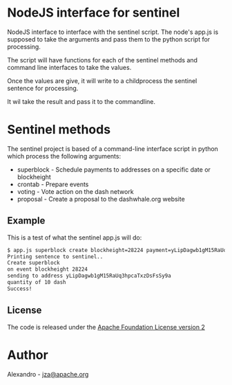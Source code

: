 NodeJS interface for sentinel
=============================

NodeJS interface to interface with the sentinel script. 
The node's app.js is supposed to take the arguments and 
pass them to the python script for processing. 

The script will have functions for each of the sentinel 
methods and command line interfaces to take the values. 

Once the values are give, it will write to a childprocess
the sentinel sentence for processing.

It wil take the result and pass it to the commandline.

Sentinel methods
================
The sentinel project is based of a command-line interface
script in python which process the following arguments:
* superblock - Schedule payments to addresses on a specific date or blockheight
* crontab - Prepare events
* voting - Vote action on the dash network
* proposal - Create a proposal to the dashwhale.org website

Example
-------
This is a test of what the sentinel app.js will do:

```bash
$ app.js superblock create blockheight=28224 payment=yLipDagwb1gM15RaUq3hpcaTxzDsFsSy9a=100
Printing sentence to sentinel.. 
Create superblock
on event blockheight 28224 
sending to address yLipDagwb1gM15RaUq3hpcaTxzDsFsSy9a
quantity of 10 dash
Success!
```

License
-------
The code is released under the [Apache Foundation License version 2](http://www.apache.org/licenses/LICENSE-2.0)


Author
=====
Alexandro - jza@apache.org
